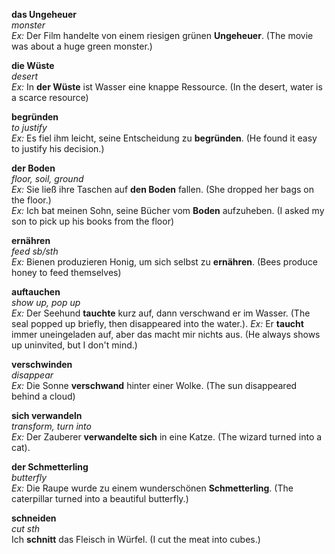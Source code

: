 **das Ungeheuer**  
*monster*  
*Ex:* Der Film handelte von einem riesigen grünen **Ungeheuer**. (The movie was about a huge green monster.)

**die Wüste**  
*desert*  
*Ex:* In **der Wüste** ist Wasser eine knappe Ressource. (In the desert, water is a scarce resource)  

**begründen**  
*to justify*  
*Ex:* Es fiel ihm leicht, seine Entscheidung zu **begründen**. (He found it easy to justify his decision.)  

**der Boden**  
*floor, soil, ground*  
*Ex:* Sie ließ ihre Taschen auf **den Boden** fallen. (She dropped her bags on the floor.)  
*Ex:* Ich bat meinen Sohn, seine Bücher vom **Boden** aufzuheben. (I asked my son to pick up his books from the floor)  

**ernähren**  
*feed sb/sth*  
*Ex:* Bienen produzieren Honig, um sich selbst zu **ernähren**. (Bees produce honey to feed themselves)

**auftauchen**  
*show up, pop up*  
*Ex:* Der Seehund **tauchte** kurz auf, dann verschwand er im Wasser. (The seal popped up briefly, then disappeared into the water.). 
*Ex:* Er **taucht** immer uneingeladen auf, aber das macht mir nichts aus. (He always shows up uninvited, but I don't mind.)

**verschwinden**  
*disappear*  
*Ex:* Die Sonne **verschwand** hinter einer Wolke. (The sun disappeared behind a cloud)

**sich verwandeln**  
*transform, turn into*  
*Ex:* Der Zauberer **verwandelte sich** in eine Katze. (The wizard turned into a cat).

**der Schmetterling**  
*butterfly*  
*Ex:* Die Raupe wurde zu einem wunderschönen **Schmetterling**. (The caterpillar turned into a beautiful butterfly.)

**schneiden**  
*cut sth*  
Ich **schnitt** das Fleisch in Würfel. (I cut the meat into cubes.)




